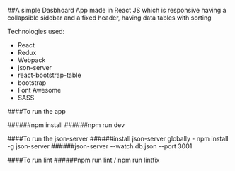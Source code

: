 ##A simple Dasbhoard App made in React JS which is responsive having a collapsible sidebar and a fixed header, having data tables with sorting

Technologies used:

- React
- Redux
- Webpack
- json-server
- react-bootstrap-table
- bootstrap
- Font Awesome
- SASS

####To run the app

######npm install
######npm run dev

####To run the json-server
######install json-server globally - npm install -g json-server
######json-server --watch db.json --port 3001

####To run lint
######npm run lint / npm run lintfix